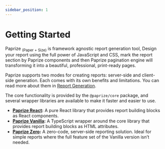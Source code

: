 ```yaml
---
sidebar_position: 1
---
```


# Getting Started

Paprize <sub>(Paper + Size)</sub> is framework agnostic report generation tool, Design your report using the full power of JavaScript and CSS, mark the report section by Paprize components and then Paprize pagination engine will transforming it into a beautiful, professional, print-ready pages.

Paprize supports two modes for creating reports: server-side and client-side generation. Each comes with its own benefits and limitations. You can read more about them in [Report Generation](report-generation.md).

The core functionality is provided by the `@paprize/core` package, and several wrapper libraries are available to make it faster and easier to use.

- **[Paprize React](react/quick-start.md):** A pure React library that provides report building blocks as React components.
- **[Paprize Vanilla](vanilla/quick-start.md):** A TypeScript wrapper around the core library that provides report building blocks as HTML attributes.
- **[Paprize Zero](puppeteer/zero-config.md):** A zero-code, server-side reporting solution. Ideal for simple reports where the full feature set of the Vanilla version isn’t needed.
